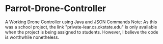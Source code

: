 # Parrot-Drone-Controller
 A Working Drone Controller using Java and JSON Commands
Note: As this was a school project, the link "private-lear.cs.okstate.edu" is only available when the project is being assigned to students.
However, I believe the code is worthwhile nonetheless.

